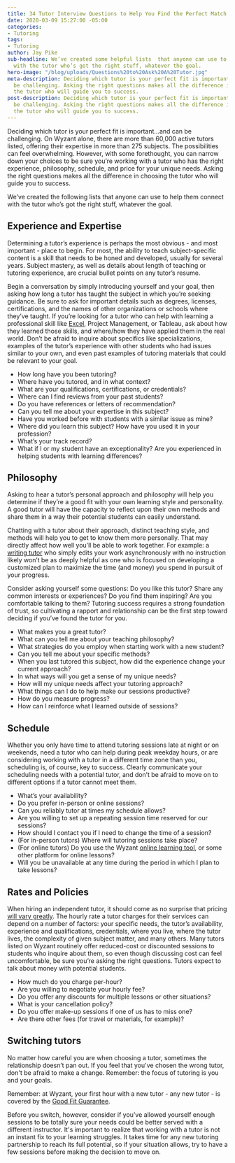 ```yaml
---
title: 34 Tutor Interview Questions to Help You Find the Perfect Match
date: 2020-03-09 15:27:00 -05:00
categories:
- Tutoring
tags:
- Tutoring
author: Jay Pike
sub-headline: We’ve created some helpful lists  that anyone can use to help them connect
  with the tutor who’s got the right stuff, whatever the goal.
hero-image: "/blog/uploads/Questions%20to%20Ask%20A%20Tutor.jpg"
meta-description: Deciding which tutor is your perfect fit is important...and can
  be challenging. Asking the right questions makes all the difference in choosing
  the tutor who will guide you to success.
post-description: Deciding which tutor is your perfect fit is important...and can
  be challenging. Asking the right questions makes all the difference in choosing
  the tutor who will guide you to success.
---
```


Deciding which tutor is your perfect fit is important...and can be challenging. On Wyzant alone, there are more than 60,000 active tutors listed, offering their expertise in more than 275 subjects. The possibilities can feel overwhelming. However, with some forethought, you can narrow down your choices to be sure you’re working with a tutor who has the right experience, philosophy, schedule, and price for your unique needs. Asking the right questions makes all the difference in choosing the tutor who will guide you to success.

We’ve created the following lists that anyone can use to help them connect with the tutor who’s got the right stuff, whatever the goal. 

## Experience and Expertise

Determining a tutor’s experience is perhaps the most obvious - and most important - place to begin. For most, the ability to teach subject-specific content is a skill that needs to be honed and developed, usually for several years. Subject mastery, as well as details about length of teaching or tutoring experience, are crucial bullet points on any tutor’s resume. 

Begin a conversation by simply introducing yourself and your goal, then asking how long a tutor has taught the subject in which you’re seeking guidance. Be sure to ask for important details such as degrees, licenses, certifications, and the names of other organizations or schools where they’ve taught. If you’re looking for a tutor who can help with learning a professional skill like [Excel](https://www.wyzant.com/Microsoft_Excel_tutors.aspx), Project Management, or Tableau, ask about how they learned those skills, and where/how they have applied them in the real world. Don’t be afraid to inquire about specifics like specializations, examples of the tutor’s experience with other students who had issues similar to your own, and even past examples of tutoring materials that could be relevant to your goal.

* How long have you been tutoring?
* Where have you tutored, and in what context?
* What are your qualifications, certifications, or credentials?
* Where can I find reviews from your past students?
* Do you have references or letters of recommendation?
* Can you tell me about your expertise in this subject?
* Have you worked before with students with a similar issue as mine? 
* Where did you learn this subject? How have you used it in your profession?
* What’s your track record?
* What if I or my student have an exceptionality? Are you experienced in helping students with learning differences?

## Philosophy

Asking to hear a tutor’s personal approach and philosophy will help you determine if they’re a good fit with your own learning style and personality. A good tutor will have the capacity to reflect upon their own methods and share them in a way their potential students can easily understand.

Chatting with a tutor about their approach, distinct teaching style, and methods will help you to get to know them more personally. That may directly affect how well you’ll be able to work together. For example: a [writing tutor](https://www.wyzant.com/writing_tutors.aspx) who simply edits your work asynchronously with no instruction likely won’t be as deeply helpful as one who is focused on developing a customized plan to maximize the time (and money) you spend in pursuit of your progress. 

Consider asking yourself some questions: Do you like this tutor? Share any common interests or experiences? Do you find them inspiring? Are you comfortable talking to them? Tutoring success requires a strong foundation of trust, so cultivating a rapport and relationship can be the first step toward deciding if you’ve found the tutor for you. 

* What makes you a great tutor? 
* What can you tell me about your teaching philosophy?
* What strategies do you employ when starting work with a new student?
* Can you tell me about your specific methods?
* When you last tutored this subject, how did the experience change your current approach?
* In what ways will you get a sense of my unique needs?
* How will my unique needs affect your tutoring approach?
* What things can I do to help make our sessions productive?
* How do you measure progress?
* How can I reinforce what I learned outside of sessions?

## Schedule

Whether you only have time to attend tutoring sessions late at night or on weekends, need a tutor who can help during peak weekday hours, or are considering working with a tutor in a different time zone than you, scheduling is, of course, key to success. Clearly communicate your scheduling needs with a potential tutor, and don’t be afraid to move on to different options if a tutor cannot meet them.

* What’s your availability?
* Do you prefer in-person or online sessions?
* Can you reliably tutor at times my schedule allows? 
* Are you willing to set up a repeating session time reserved for our sessions?
* How should I contact you if I need to change the time of a session?
* (For in-person tutors) Where will tutoring sessions take place?
* (For online tutors) Do you use the Wyzant [online learning tool](https://www.wyzant.com/online/student), or some other platform for online lessons?
* Will you be unavailable at any time during the period in which I plan to take lessons?

## Rates and Policies

When hiring an independent tutor, it should come as no surprise that pricing [will vary greatly](https://www.wyzant.com/blog/cost-of-tutoring/). The hourly rate a tutor charges for their services can depend on a number of factors: your specific needs, the tutor’s availability, experience and qualifications, credentials, where you live, where the tutor lives, the complexity of given subject matter, and many others. Many tutors listed on Wyzant routinely offer reduced-cost or discounted sessions to students who inquire about them, so even though discussing cost can feel uncomfortable, be sure you’re asking the right questions. Tutors expect to talk about money with potential students.

* How much do you charge per-hour?
* Are you willing to negotiate your hourly fee?
* Do you offer any discounts for multiple lessons or other situations? 
* What is your cancellation policy?
* Do you offer make-up sessions if one of us has to miss one?
* Are there other fees (for travel or materials, for example)?

## Switching tutors

No matter how careful you are when choosing a tutor, sometimes the relationship doesn’t pan out. If you feel that you've chosen the wrong tutor, don't be afraid to make a change. Remember: the focus of tutoring is you and your goals.

Remember: at Wyzant, your first hour with a new tutor - any new tutor - is covered by the [Good Fit Guarantee](https://support.wyzant.com/hc/en-us/articles/208602136-What-s-the-Good-Fit-Guarantee-).

Before you switch, however, consider if you’ve allowed yourself enough sessions to be totally sure your needs could be better served with a different instructor. It's important to realize that working with a tutor is not an instant fix to your learning struggles. It takes time for any new tutoring partnership to reach its full potential, so if your situation allows, try to have a few sessions before making the decision to move on.

